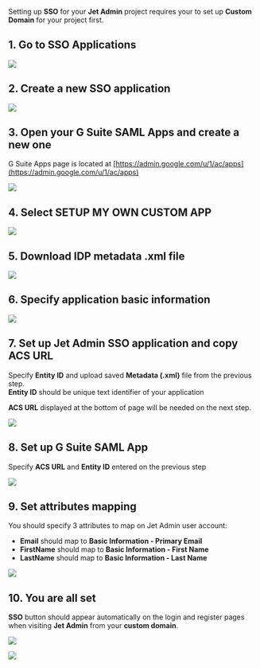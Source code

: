 [comment]: # ($page_title=Google SSO SAML2)

Setting up **SSO** for your **Jet Admin** project requires your to set up **Custom Domain** for your project first.

## 1. Go to SSO Applications

![](https://gblobscdn.gitbook.com/assets%2F-LQ08RFAKZvFADEiXKFy%2F-M0UJ1ZdHOf7P2oavvqy%2F-M0UKeS9Ky35jgU28qnx%2Fimage.png?alt=media&token=082e8e48-c23f-487d-83c2-3c69f3d119d2)

## 2. Create a new SSO application

![](https://gblobscdn.gitbook.com/assets%2F-LQ08RFAKZvFADEiXKFy%2F-M0UJ1ZdHOf7P2oavvqy%2F-M0UKpT31Q2aOyb3dbRe%2Fimage.png?alt=media&token=97d2a07e-5076-48a5-ae5e-ffa7c5fdff14)

## 3. Open your G Suite SAML Apps and create a new one

G Suite Apps page is located at [https://admin.google.com/u/1/ac/apps](https://admin.google.com/u/1/ac/apps)

![](https://gblobscdn.gitbook.com/assets%2F-LQ08RFAKZvFADEiXKFy%2F-M0UJ1ZdHOf7P2oavvqy%2F-M0UL5WflGOdgVolKNCc%2Fimage.png?alt=media&token=21de4a34-6277-4c93-a6fb-49beec209555)

## 4. Select SETUP MY OWN CUSTOM APP

![](https://gblobscdn.gitbook.com/assets%2F-LQ08RFAKZvFADEiXKFy%2F-M0UJ1ZdHOf7P2oavvqy%2F-M0ULICT2aGi7V9fEPwE%2Fimage.png?alt=media&token=6aa3f8f7-9abb-4b8f-808e-aa7aae3bd504)

## 5. Download IDP metadata .xml file

![](https://gblobscdn.gitbook.com/assets%2F-LQ08RFAKZvFADEiXKFy%2F-M0UJ1ZdHOf7P2oavvqy%2F-M0ULQJp3tbHXPpM3mF_%2Fimage.png?alt=media&token=52b9e449-c9b2-4bed-9bef-450d37c5b704)

## 6. Specify application basic information

![](https://gblobscdn.gitbook.com/assets%2F-LQ08RFAKZvFADEiXKFy%2F-M0UJ1ZdHOf7P2oavvqy%2F-M0ULaXRlC2RKgxFZTc3%2Fimage.png?alt=media&token=2d37508c-6592-481e-9e3c-570217101d54)

## 7. Set up Jet Admin SSO application and copy ACS URL

Specify **Entity ID** and upload saved **Metadata \(.xml\)** file from the previous step.  
**Entity ID** should be unique text identifier of your application

**ACS URL** displayed at the bottom of page will be needed on the next step.

![](https://gblobscdn.gitbook.com/assets%2F-LQ08RFAKZvFADEiXKFy%2F-M0UJ1ZdHOf7P2oavvqy%2F-M0ULzRsYFXa0PcPX8th%2Fimage.png?alt=media&token=634292d3-15d5-4321-b147-8a4d867a15cd)

## 8. Set up G Suite SAML App

Specify **ACS URL** and **Entity ID** entered on the previous step

![](https://gblobscdn.gitbook.com/assets%2F-LQ08RFAKZvFADEiXKFy%2F-M0UJ1ZdHOf7P2oavvqy%2F-M0UMgHUAIdwN-Mqt5b8%2Fimage.png?alt=media&token=24bb195f-25ec-4784-85fa-d1bf00b6cd9a)

## 9. Set attributes mapping

You should specify 3 attributes to map on Jet Admin user account:

* **Email** should map to **Basic Information - Primary Email**
* **FirstName** should map to **Basic Information - First Name**
* **LastName** should map to **Basic Information - Last Name**

![](https://gblobscdn.gitbook.com/assets%2F-LQ08RFAKZvFADEiXKFy%2F-M0UJ1ZdHOf7P2oavvqy%2F-M0UMMFHAkWbp2GNnok2%2Fimage.png?alt=media&token=30b2dbce-3217-4e86-9ad1-30eba48ec56a)

## 10. You are all set

**SSO** button should appear automatically on the login and register pages when visiting **Jet Admin** from your **custom domain**.

![](https://gblobscdn.gitbook.com/assets%2F-LQ08RFAKZvFADEiXKFy%2F-M0UJ1ZdHOf7P2oavvqy%2F-M0UMT54AlLu1h3VVSEK%2Fimage.png?alt=media&token=5315bd5c-39a8-4e5f-a41a-da690c10a943)

![](https://gblobscdn.gitbook.com/assets%2F-LQ08RFAKZvFADEiXKFy%2F-M0UJ1ZdHOf7P2oavvqy%2F-M0UOX4RWg10QpSnDwCE%2Fimage.png?alt=media&token=be61ec00-5391-46cd-aa4c-490b87232c25)

